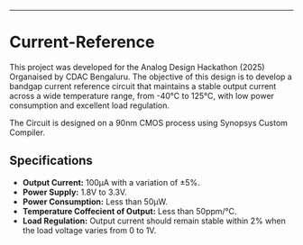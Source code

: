 ---
# Current-Reference

This project was developed for the Analog Design Hackathon (2025) Organaised by CDAC Bengaluru. The objective of this design is to develop a bandgap current reference circuit that maintains a stable output current across a wide temperature range, from -40°C to 125°C, with low power consumption and excellent load regulation.

The Circuit is designed on a 90nm CMOS process using Synopsys Custom Compiler.

 ## Specifications
 - **Output Current:** 100µA with a variation of ±5%.
 - **Power Supply:** 1.8V to 3.3V.
 - **Power Consumption:** Less than 50µW.
 - **Temperature Coffecient of Output:** Less than 50ppm/°C.
 - **Load Regulation:** Output current should remain stable within 2% when the load voltage varies from 0 to 1V.

 
